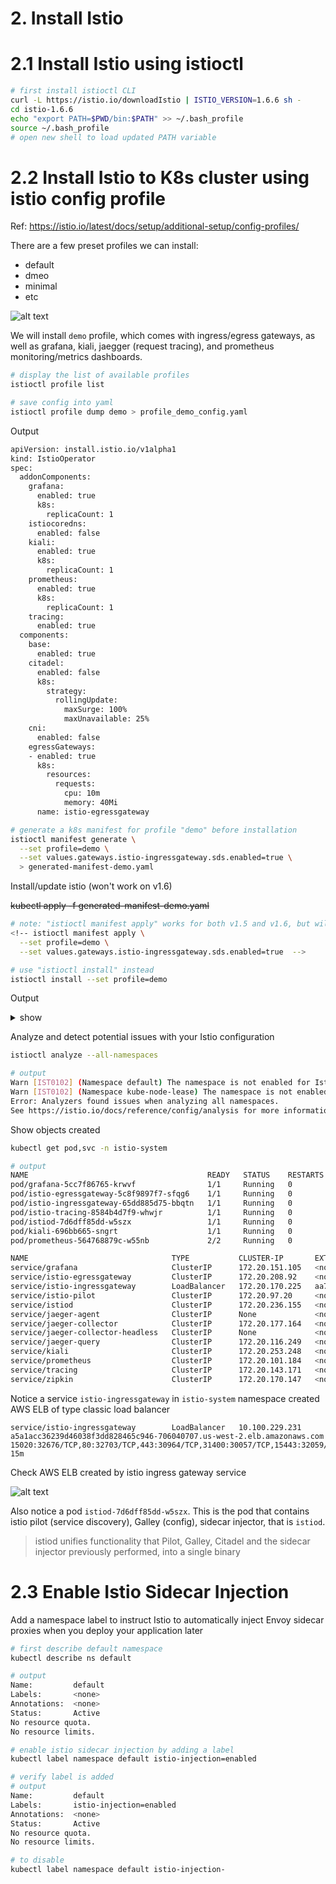 # 2. Install Istio
# 2.1 Install Istio using istioctl
```sh
# first install istioctl CLI
curl -L https://istio.io/downloadIstio | ISTIO_VERSION=1.6.6 sh -
cd istio-1.6.6
echo "export PATH=$PWD/bin:$PATH" >> ~/.bash_profile
source ~/.bash_profile
# open new shell to load updated PATH variable
```


# 2.2 Install Istio to K8s cluster using istio config profile
Ref: https://istio.io/latest/docs/setup/additional-setup/config-profiles/

There are a few preset profiles we can install:
- default
- dmeo
- minimal
- etc

![alt text](../imgs/istio_profile.png "Istio")

We will install `demo` profile, which comes with ingress/egress gateways, as well as grafana, kiali, jaegger (request tracing), and prometheus monitoring/metrics dashboards.
```sh
# display the list of available profiles
istioctl profile list

# save config into yaml
istioctl profile dump demo > profile_demo_config.yaml
```

Output
```sh
apiVersion: install.istio.io/v1alpha1
kind: IstioOperator
spec:
  addonComponents:
    grafana:
      enabled: true
      k8s:
        replicaCount: 1
    istiocoredns:
      enabled: false
    kiali:
      enabled: true
      k8s:
        replicaCount: 1
    prometheus:
      enabled: true
      k8s:
        replicaCount: 1
    tracing:
      enabled: true
  components:
    base:
      enabled: true
    citadel:
      enabled: false
      k8s:
        strategy:
          rollingUpdate:
            maxSurge: 100%
            maxUnavailable: 25%
    cni:
      enabled: false
    egressGateways:
    - enabled: true
      k8s:
        resources:
          requests:
            cpu: 10m
            memory: 40Mi
      name: istio-egressgateway
```

```sh
# generate a k8s manifest for profile "demo" before installation
istioctl manifest generate \
  --set profile=demo \
  --set values.gateways.istio-ingressgateway.sds.enabled=true \
  > generated-manifest-demo.yaml
```

Install/update istio (won't work on v1.6)

~~kubectl apply -f generated-manifest-demo.yaml~~
```sh
# note: "istioctl manifest apply" works for both v1.5 and v1.6, but will be deprecated from v1.7 in favor of istioctl install
<!-- istioctl manifest apply \
  --set profile=demo \
  --set values.gateways.istio-ingressgateway.sds.enabled=true  -->

# use "istioctl install" instead
istioctl install --set profile=demo
```

Output
<details><summary>show</summary><p>

```sh
✔ Istio core installed                                                                          ✔ Istiod installed  
✔ Ingress gateways installed
✔ Egress gateways installed                                                                     ✔ Addons installed                                                                              ✔ Installation complete
```
</p></details>


Analyze and detect potential issues with your Istio configuration
```sh
istioctl analyze --all-namespaces

# output
Warn [IST0102] (Namespace default) The namespace is not enabled for Istio injection. Run 'kubectl label namespace default istio-injection=enabled' to enable it, or 'kubectl label namespace default istio-injection=disabled' to explicitly mark it as not needing injection
Warn [IST0102] (Namespace kube-node-lease) The namespace is not enabled for Istio injection. Run 'kubectl label namespace kube-node-lease istio-injection=enabled' to enable it, or 'kubectl label namespace kube-node-lease istio-injection=disabled' to explicitly mark it as not needing injection
Error: Analyzers found issues when analyzing all namespaces.
See https://istio.io/docs/reference/config/analysis for more information about causes and resolutions.
```

Show objects created
```sh
kubectl get pod,svc -n istio-system

# output
NAME                                        READY   STATUS    RESTARTS   AGE
pod/grafana-5cc7f86765-krwvf                1/1     Running   0          5m51s
pod/istio-egressgateway-5c8f9897f7-sfqg6    1/1     Running   0          29m
pod/istio-ingressgateway-65dd885d75-bbqtn   1/1     Running   0          29m
pod/istio-tracing-8584b4d7f9-whwjr          1/1     Running   0          5m39s
pod/istiod-7d6dff85dd-w5szx                 1/1     Running   0          29m
pod/kiali-696bb665-sngrt                    1/1     Running   0          5m43s
pod/prometheus-564768879c-w55nb             2/2     Running   0          5m39s

NAME                                TYPE           CLUSTER-IP       EXTERNAL-IP                                                              PORT(S)                                                                                                                                      AGE
service/grafana                     ClusterIP      172.20.151.105   <none>                                                                   3000/TCP                                                                                                                                     5m50s
service/istio-egressgateway         ClusterIP      172.20.208.92    <none>                                                                   80/TCP,443/TCP,15443/TCP                                                                                                                     29m
service/istio-ingressgateway        LoadBalancer   172.20.170.225   aa7cfd0021476452ba8c3836365f2df3-478100139.us-east-1.elb.amazonaws.com   15020:31474/TCP,80:30046/TCP,443:31013/TCP,15029:31841/TCP,15030:31961/TCP,15031:30599/TCP,15032:30637/TCP,31400:31608/TCP,15443:32324/TCP   29m
service/istio-pilot                 ClusterIP      172.20.97.20     <none>                                                                   15010/TCP,15011/TCP,15012/TCP,8080/TCP,15014/TCP,443/TCP                                                                                     29m
service/istiod                      ClusterIP      172.20.236.155   <none>                                                                   15012/TCP,443/TCP                                                                                                                            29m
service/jaeger-agent                ClusterIP      None             <none>                                                                   5775/UDP,6831/UDP,6832/UDP                                                                                                                   5m35s
service/jaeger-collector            ClusterIP      172.20.177.164   <none>                                                                   14267/TCP,14268/TCP,14250/TCP                                                                                                                5m37s
service/jaeger-collector-headless   ClusterIP      None             <none>                                                                   14250/TCP                                                                                                                                    5m36s
service/jaeger-query                ClusterIP      172.20.116.249   <none>                                                                   16686/TCP                                                                                                                                    5m38s
service/kiali                       ClusterIP      172.20.253.248   <none>                                                                   20001/TCP                                                                                                                                    5m45s
service/prometheus                  ClusterIP      172.20.101.184   <none>                                                                   9090/TCP                                                                                                                                     5m41s
service/tracing                     ClusterIP      172.20.143.171   <none>                                                                   80/TCP                                                                                                                                       5m33s
service/zipkin                      ClusterIP      172.20.170.147   <none>                                                                   9411/TCP                                          
```


Notice a service `istio-ingressgateway` in `istio-system` namespace created AWS ELB of type classic load balancer
```
service/istio-ingressgateway        LoadBalancer   10.100.229.231   a5a1acc36239d46038f3dd828465c946-706040707.us-west-2.elb.amazonaws.com   15020:32676/TCP,80:32703/TCP,443:30964/TCP,31400:30057/TCP,15443:32059/TCP   15m
```

Check AWS ELB created by istio ingress gateway service

![alt text](../imgs/ingress_gateway_aws_elb.png "Istio")


Also notice a pod `istiod-7d6dff85dd-w5szx`. 
This is the pod that contains istio pilot (service discovery), Galley (config), sidecar injector, that is `istiod`.
> istiod unifies functionality that Pilot, Galley, Citadel and the sidecar injector previously performed, into a single binary



# 2.3 Enable Istio Sidecar Injection 

Add a namespace label to instruct Istio to automatically inject Envoy sidecar proxies when you deploy your application later
```sh
# first describe default namespace
kubectl describe ns default

# output
Name:         default
Labels:       <none>
Annotations:  <none>
Status:       Active
No resource quota.
No resource limits.

# enable istio sidecar injection by adding a label
kubectl label namespace default istio-injection=enabled

# verify label is added
# output
Name:         default
Labels:       istio-injection=enabled
Annotations:  <none>
Status:       Active
No resource quota.
No resource limits.

# to disable
kubectl label namespace default istio-injection-
```

